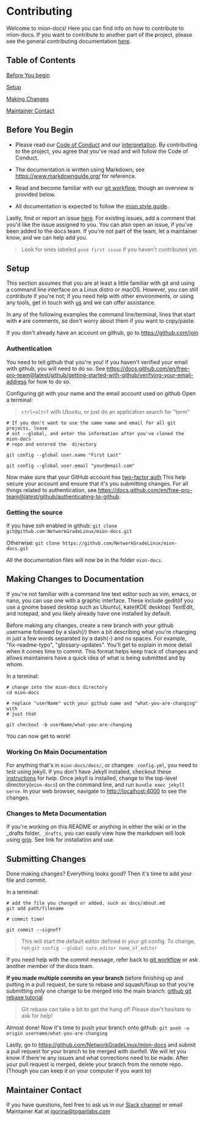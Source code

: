 # Contributing

Welcome to mion-docs! Here you can find info on how to contribute to mion-docs.
If you want to contribute to another part of the project, please see the general
contributing documentation
[here](https://github.com/NetworkGradeLinux/mion/blob/dunfell/CONTRIBUTING.md).

## Table of Contents

[Before You begin](#before-you-begin)

[Setup](#setup)

[Making Changes](#making-changes-to-documentation)

[Maintainer Contact](#maintainer-contact)

## Before You Begin

* Please read our [Code of Conduct](docs/community/code-of-conduct.md)
and our [interpretation](docs/community/Coc-interpretation). By contributing to
the project, you agree that you've read and will follow the Code of Conduct.

* The documentation is written using Markdown; see <https://www.markdownguide.org/>
for reference.

* Read and become familiar with our [git workflow](https://github.com/NetworkGradeLinux/mion-docs/wiki/git_commandments),
though an overview is provided below.

* All documentation is expected to follow the [mion style guide](https://github.com/NetworkGradeLinux/mion-docs/wiki/style_guide).

Lastly, find or report an issue [here](https://github.com/NetworkGradeLinux/mion-docs/issues).
For existing issues, add a comment that you'd like the issue assigned to you.
You can also open an issue, if you've been added to the docs team.
If you're not part of the team, let a maintainer know, and we can help add you.

> Look for ones labeled `good first issue` if you haven't contributed yet.

## Setup

This section assumes that you are at least a little familiar with git and
using a command line interface on a Linux distro or macOS. However, you can
still contribute if you're not; if you need help with other environments, or
using any tools, get in touch with [us](#maintainer-contact) and we can
offer assistance.

In any of the following examples the command line/terminal, lines that start
with `#` are comments, so don't worry about them if you want to copy/paste.

If you don't already have an account on github, go to <https://github.com/join>

### Authentication

You need to tell github that you're you!
If you haven't verified your email with github, you will need to do so.
See <https://docs.github.com/en/free-pro-team@latest/github/getting-started-with-github/verifying-your-email-address>
for how to do so.

Configuring git with your name and the email account used on github
Open a terminal:

> `ctrl+alt+T` with Ubuntu, or just do an application search for "term"

```shell
# If you don't want to use the same name and email for all git projects, leave
# out --global, and enter the information after you've cloned the mion-docs
# repo and entered the  directory

git config --global user.name "First Last"

git config --global user.email "your@email.com"

```

Now make sure that your GitHub account has
[two-factor auth](https://GitHub.blog/2013-09-03-two-factor-authentication/)
This help secure your account and ensure that it's you submitting changes.
For all things related to
authentication, see
<https://docs.github.com/en/free-pro-team@latest/github/authenticating-to-github>.

### Getting the source

If you have ssh enabled in github:
`git clone git@github.com:NetworkGradeLinux/mion-docs.git`

Otherwise:
`git clone https://github.com/NetworkGradeLinux/mion-docs.git`

All the documentation files will now be in the folder `mion-docs`.

## Making Changes to Documentation

If you're not familiar with a command line text editor such as vim, emacs, or
nano, you can use one with a graphic interface. These include
gedit(if you use a gnome based desktop such as Ubuntu), kate(KDE desktop)
TextEdit, and notepad, and you likely already have one installed by default.

Before making any changes, create a new branch with your github username
followed by a slash(/) then a bit describing what you're changing in just a few
words separated by a dash(-) and no spaces. For example, "fix-readme-typo",
"glossary-updates". You'll get to explain in more detail when it comes time to
commit. This format helps keep track of changes and allows maintainers have a
quick idea of what is being submitted and by whom.

In a terminal:

```shell
# change into the mion-docs directory
cd mion-docs

# replace "userName" with your github name and "what-you-are-changing" with
# just that

git checkout -b userName/what-you-are-changing
```

You can now get to work!

### Working On Main Documentation

For anything that's in `mion-docs/docs/`, or changes `_config.yml`, you need
to test using jekyll. If you don't have Jekyll installed,
checkout these [instructions](https://jekyllrb.com/docs/installation/) for help.
Once jekyll is installed, change to the top-level directory(`mion-docs`) on
the command line, and run `bundle exec jekyll serve`. In your web browser,
navigate to <http://localhost:4000> to see the changes.

### Changes to Meta Documentation

If you're working on this README or anything in either the wiki or in the
_drafts folder, `_drafts`, you can easily view how the markdown will look
using [grip](https://github.com/joeyespo/grip). See link for installation and
use.

## Submitting Changes

Done making changes? Everything looks good? Then it's time to add your file and
commit.

In a terminal:

```shell
# add the file you changed or added, such as docs/about.md
git add path/filename

# commit time!

git commit --signoff
```

> This will start the default editor defined in your git config. To change, run
`git config --global core.editor name_of_editor`

If you need help with the commit message, refer back to
[git workflow](https://github.com/NetworkGradeLinux/mion-docs/wiki/git_commandments)
or ask another member of the docs team.

**If you made multiple commits on your branch** before finishing up and putting
in a pull request, be sure to rebase and squash/fixup so that you're submitting
only one change to be merged into the main branch:
[github git rebase tutorial](https://docs.github.com/en/free-pro-team@latest/github/using-git/using-git-rebase-on-the-command-line#pushing-rebased-code-to-github)
> Git rebase can take a bit to get the hang of! Please don't hesitate to ask for
help!

Almost done! Now it's time to push your branch onto github:
`git push -u origin username/what-you-are-changing`

Lastly, go to <https://github.com/NetworkGradeLinux/mion-docs> and submit a pull
request for your branch to be merged with dunfell. We will let you know if
there're any issues and what corrections need to be made. After your pull
request is merged, delete your branch from the remote repo. (Though you can keep
it on your computer if you want to)

## Maintainer Contact

If you have questions, feel free to ask us in our
[Slack channel](https://networkgradelinux.slack.com) or email Maintainer Kat
at igorina@toganlabs.com
